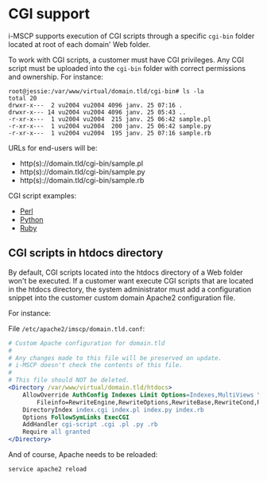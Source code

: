 # CGI support

i-MSCP supports execution of CGI scripts through a specific `cgi-bin` folder
located at root of each domain' Web folder.

To work with CGI scripts, a customer must have CGI privileges. Any CGI script
must be uploaded into the `cgi-bin` folder with correct permissions and
ownership. For instance:

```
root@jessie:/var/www/virtual/domain.tld/cgi-bin# ls -la
total 20
drwxr-x---  2 vu2004 vu2004 4096 janv. 25 07:16 .
drwxr-x--- 14 vu2004 vu2004 4096 janv. 25 05:43 ..
-r-xr-x---  1 vu2004 vu2004  215 janv. 25 06:42 sample.pl
-r-xr-x---  1 vu2004 vu2004  200 janv. 25 06:42 sample.py
-r-xr-x---  1 vu2004 vu2004  195 janv. 25 07:16 sample.rb
```

URLs for end-users will be:

- http(s)://domain.tld/cgi-bin/sample.pl
- http(s)://domain.tld/cgi-bin/sample.py
- http(s)://domain.tld/cgi-bin/sample.rb

CGI script examples: 

- [Perl](sample.pl)
- [Python](sample.py)
- [Ruby](sample.rb)

## CGI scripts in htdocs directory

By default, CGI scripts located into the htdocs directory of a Web folder won't
be executed. If a customer want execute CGI scripts that are located in the
htdocs directory, the system administrator must add a configuration snippet
into the customer custom domain Apache2 configuration file.

For instance:

File `/etc/apache2/imscp/domain.tld.conf`:

```apache
# Custom Apache configuration for domain.tld
#
# Any changes made to this file will be preserved on update.
# i-MSCP doesn't check the contents of this file.
#
# This file should NOT be deleted.
<Directory /var/www/virtual/domain.tld/htdocs>
    AllowOverride AuthConfig Indexes Limit Options=Indexes,MultiViews \
        Fileinfo=RewriteEngine,RewriteOptions,RewriteBase,RewriteCond,RewriteRule Nonfatal=Override
    DirectoryIndex index.cgi index.pl index.py index.rb
    Options FollowSymLinks ExecCGI
    AddHandler cgi-script .cgi .pl .py .rb
    Require all granted
</Directory>
```

And of course, Apache needs to be reloaded:

```
service apache2 reload
```
